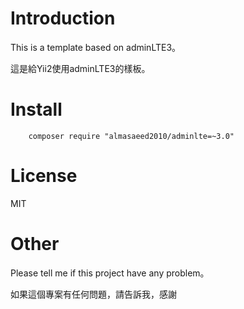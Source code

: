 # Introduction
This is a template based on adminLTE3。

這是給Yii2使用adminLTE3的樣板。

# Install 
```
    composer require "almasaeed2010/adminlte=~3.0"
```

# License
MIT

# Other
Please tell me if this project have any problem。

如果這個專案有任何問題，請告訴我，感謝